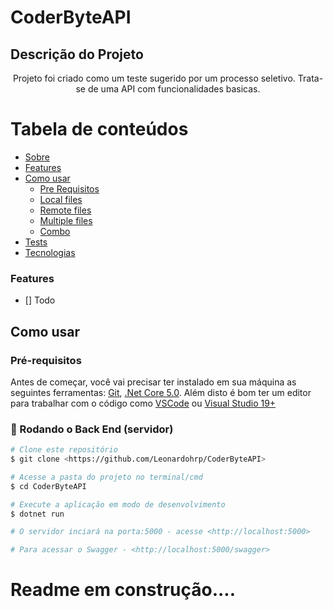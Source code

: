 # CoderByteAPI

## Descrição do Projeto
<p align="center">Projeto foi criado como um teste sugerido por um processo seletivo. 
Trata-se de uma API com funcionalidades basicas.</p>

Tabela de conteúdos
=================
* [Sobre](#Sobre)
* [Features](#instalacao)
* [Como usar](#como-usar)
    * [Pre Requisitos](#pre-requisitos)
    * [Local files](#local-files)
    * [Remote files](#remote-files)
    * [Multiple files](#multiple-files)
    * [Combo](#combo)
* [Tests](#testes)
* [Tecnologias](#tecnologias)


### Features

- [] Todo


## Como usar
### Pré-requisitos

Antes de começar, você vai precisar ter instalado em sua máquina as seguintes ferramentas:
[Git](https://git-scm.com), [.Net Core 5.0](https://dotnet.microsoft.com/download/dotnet/5.0). 
Além disto é bom ter um editor para trabalhar com o código como [VSCode](https://code.visualstudio.com/) ou [Visual Studio 19+](https://visualstudio.microsoft.com/pt-br/downloads/)


### 🎲 Rodando o Back End (servidor)

```bash
# Clone este repositório
$ git clone <https://github.com/Leonardohrp/CoderByteAPI>

# Acesse a pasta do projeto no terminal/cmd
$ cd CoderByteAPI

# Execute a aplicação em modo de desenvolvimento
$ dotnet run 

# O servidor inciará na porta:5000 - acesse <http://localhost:5000>

# Para acessar o Swagger - <http://localhost:5000/swagger>
```

# Readme em construção....
